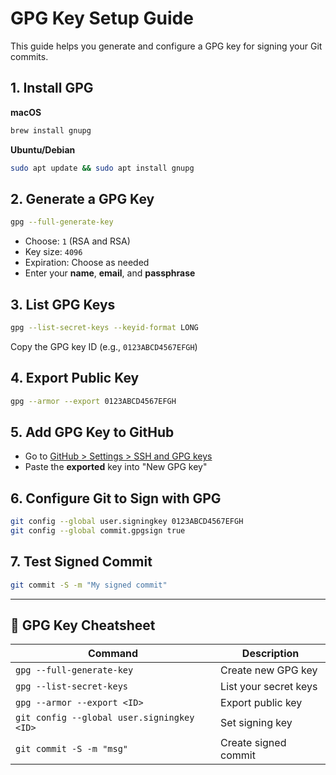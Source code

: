 # GPG Key Setup Guide

This guide helps you generate and configure a GPG key for signing your Git commits.

## 1. Install GPG

**macOS**
```bash
brew install gnupg
```

**Ubuntu/Debian**
```bash
sudo apt update && sudo apt install gnupg
```

## 2. Generate a GPG Key

```bash
gpg --full-generate-key
```

- Choose: `1` (RSA and RSA)
- Key size: `4096`
- Expiration: Choose as needed
- Enter your **name**, **email**, and **passphrase**

## 3. List GPG Keys

```bash
gpg --list-secret-keys --keyid-format LONG
```

Copy the GPG key ID (e.g., `0123ABCD4567EFGH`)

## 4. Export Public Key

```bash
gpg --armor --export 0123ABCD4567EFGH
```

## 5. Add GPG Key to GitHub

- Go to [GitHub > Settings > SSH and GPG keys](https://github.com/settings/keys)
- Paste the **exported** key into "New GPG key"

## 6. Configure Git to Sign with GPG

```bash
git config --global user.signingkey 0123ABCD4567EFGH
git config --global commit.gpgsign true
```

## 7. Test Signed Commit

```bash
git commit -S -m "My signed commit"
```

---

## 🔑 GPG Key Cheatsheet

| Command | Description |
|--------|-------------|
| `gpg --full-generate-key` | Create new GPG key |
| `gpg --list-secret-keys` | List your secret keys |
| `gpg --armor --export <ID>` | Export public key |
| `git config --global user.signingkey <ID>` | Set signing key |
| `git commit -S -m "msg"` | Create signed commit |
